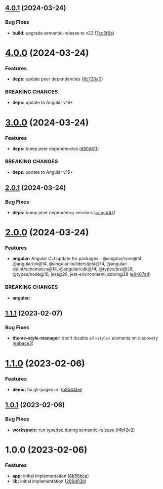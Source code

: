 ## [4.0.1](https://github.com/rb-mwindh/ngx-theme-manager/compare/v4.0.0...v4.0.1) (2024-03-24)


### Bug Fixes

* **build:** upgrade semantic-release to v22 ([7cc5f6e](https://github.com/rb-mwindh/ngx-theme-manager/commit/7cc5f6e5ae337b2baee2a6811b9f36360de8bccb))

# [4.0.0](https://github.com/rb-mwindh/ngx-theme-manager/compare/v3.0.0...v4.0.0) (2024-03-24)


### Features

* **deps:** update peer dependencies ([8c720a0](https://github.com/rb-mwindh/ngx-theme-manager/commit/8c720a0b035c4503e9010c6a41ca98ccd674910d))


### BREAKING CHANGES

* **deps:** update to Angular v16+

# [3.0.0](https://github.com/rb-mwindh/ngx-theme-manager/compare/v2.0.1...v3.0.0) (2024-03-24)


### Features

* **deps:** bump peer dependencies ([d90d51f](https://github.com/rb-mwindh/ngx-theme-manager/commit/d90d51feb6197697d46d95dbf46c96284a42ec1e))


### BREAKING CHANGES

* **deps:** update to Angular v15+

## [2.0.1](https://github.com/rb-mwindh/ngx-theme-manager/compare/v2.0.0...v2.0.1) (2024-03-24)


### Bug Fixes

* **deps:** bump peer dependency versions ([cabcd47](https://github.com/rb-mwindh/ngx-theme-manager/commit/cabcd4759d764e8398927f411569644c3448a885))

# [2.0.0](https://github.com/rb-mwindh/ngx-theme-manager/compare/v1.1.1...v2.0.0) (2024-03-24)


### Features

* **angular:** Angular CLI update for packages - @angular/core@14, @angular/cli@14, @angular-builders/jest@14, @angular-eslint/schematics@14, @angular/cdk@14, @types/jest@28, @types/node@16, jest@28, jest-environment-jsdom@28 ([e9487ad](https://github.com/rb-mwindh/ngx-theme-manager/commit/e9487adadfd6c9ecd926c5a0c0501899eca9cace))


### BREAKING CHANGES

* **angular:**

## [1.1.1](https://github.com/rb-mwindh/ngx-theme-manager/compare/v1.1.0...v1.1.1) (2023-02-07)


### Bug Fixes

* **theme-style-manager:** don't disable all `<style>` elements on discovery ([eebace3](https://github.com/rb-mwindh/ngx-theme-manager/commit/eebace3fa1cad0f390cc108ee616db721b496276))

# [1.1.0](https://github.com/rb-mwindh/ngx-theme-manager/compare/v1.0.1...v1.1.0) (2023-02-06)


### Features

* **demo:** fix gh-pages url ([b8544be](https://github.com/rb-mwindh/ngx-theme-manager/commit/b8544bec995591d76405daf1005f181dc705f557))

## [1.0.1](https://github.com/rb-mwindh/ngx-theme-manager/compare/v1.0.0...v1.0.1) (2023-02-06)


### Bug Fixes

* **workspace:** run typedoc during semantic-release ([f4bf2e2](https://github.com/rb-mwindh/ngx-theme-manager/commit/f4bf2e219e6dc39ac507fa9350ebe8c986903928))

# 1.0.0 (2023-02-06)


### Features

* **app:** initial implementation ([8b56bca](https://github.com/rb-mwindh/ngx-theme-manager/commit/8b56bca86f3f33c387e6e17194878f26f1b38b35))
* **lib:** initial implementation ([208d03b](https://github.com/rb-mwindh/ngx-theme-manager/commit/208d03b889aba9fbd75402b28b1b6214c80bb0a7))

